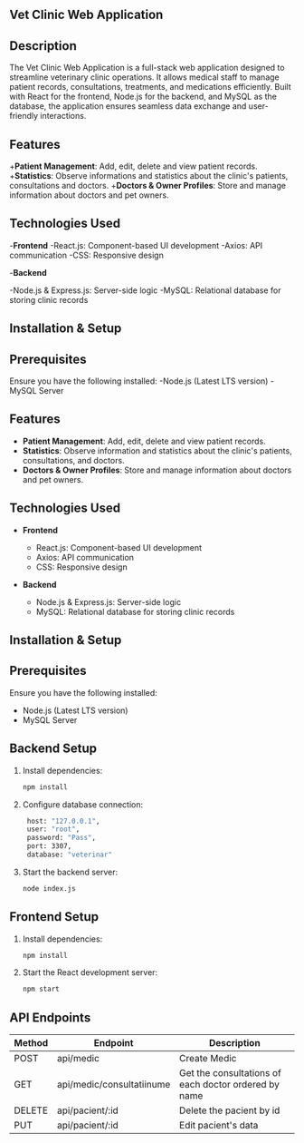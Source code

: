 ## Vet Clinic Web Application

## Description

The Vet Clinic Web Application is a full-stack web application designed to streamline veterinary clinic operations. It allows medical staff to manage patient records, consultations, treatments, and medications efficiently. Built with React for the frontend, Node.js for the backend, and MySQL as the database, the application ensures seamless data exchange and user-friendly interactions.

## Features

+**Patient Management**: Add, edit, delete and view patient records.
+**Statistics**: Observe informations and statistics about the clinic's patients, consultations and doctors.
+**Doctors & Owner Profiles**: Store and manage information about doctors and pet owners.

## Technologies Used

-**Frontend**
-React.js: Component-based UI development
-Axios: API communication
-CSS: Responsive design

-**Backend**

-Node.js & Express.js: Server-side logic
-MySQL: Relational database for storing clinic records

## Installation & Setup

## Prerequisites
Ensure you have the following installed:
-Node.js (Latest LTS version)
-MySQL Server

## Features

+ **Patient Management**: Add, edit, delete and view patient records.  
+ **Statistics**: Observe information and statistics about the clinic's patients, consultations, and doctors.  
+ **Doctors & Owner Profiles**: Store and manage information about doctors and pet owners.  

## Technologies Used

- **Frontend**  
  - React.js: Component-based UI development  
  - Axios: API communication  
  - CSS: Responsive design  

- **Backend**  
  - Node.js & Express.js: Server-side logic  
  - MySQL: Relational database for storing clinic records  

## Installation & Setup

## Prerequisites  
Ensure you have the following installed:  
- Node.js (Latest LTS version)  
- MySQL Server  



## Backend Setup
1. Install dependencies:
   ```bash
   npm install
   ```
2. Configure database connection:
   ```bash
    host: "127.0.0.1",
    user: "root",
    password: "Pass",
    port: 3307,
    database: "veterinar"
   ```
3. Start the backend server:
   ```bash
   node index.js
   ```
## Frontend Setup
1. Install dependencies:
   ```bash
   npm install
   ```
2. Start the React development server:
   ```bash
   npm start
   ```

## API Endpoints

| Method    | Endpoint | Description                                                         | 
|----------|----------|----------------------------------------------------------------------|
| POST   | api/medic | Create Medic | 
| GET    |  api/medic/consultatiinume | Get the consultations of each doctor ordered by name |
| DELETE | api/pacient/:id | Delete the pacient by id |
| PUT    | api/pacient/:id | Edit pacient's data |

